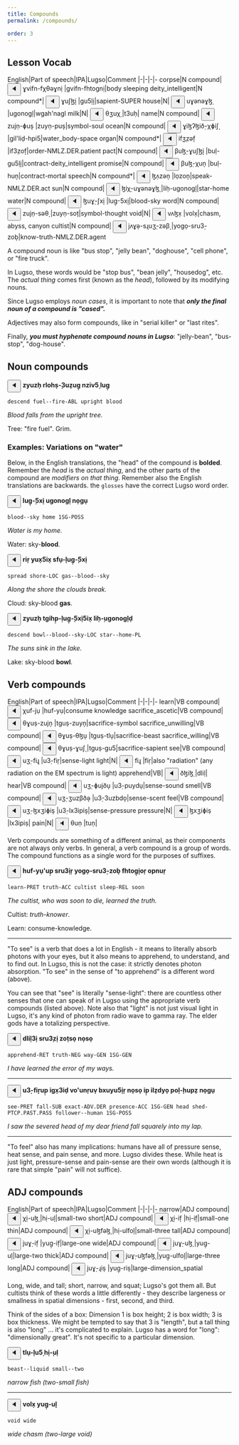 ```yaml
---
title: Compounds
permalink: /compounds/

order: 3
---
```


## Lesson Vocab

English|Part of speech|IPA|Lugso|Comment
|-|-|-|-
corpse|N compound|<span class='spoken '> <button class='speak' type='button' data-ipa='ɣvifn-fχθəɣnị'>🔈</button> <span class='ipa'>ɣvifn-fχθəɣnị</span> </span>|gvifn-fhtognị|body sleeping
deity_intelligent|N compound*|<span class='spoken '> <button class='speak' type='button' data-ipa='ɣuʃ̣ɮị̣'>🔈</button> <span class='ipa'>ɣuʃ̣ɮị̣</span> </span>|gu5̣lị̣|sapient-SUPER
house|N|<span class='spoken '> <button class='speak' type='button' data-ipa='uɣənəɣɮ̣'>🔈</button> <span class='ipa'>uɣənəɣɮ̣</span> </span>|ugonogḷ|wgah'nagl
milk|N|<span class='spoken '> <button class='speak' type='button' data-ipa='θʒuχ̣'>🔈</button> <span class='ipa'>θʒuχ̣</span> </span>|t3uḥ|
name|N compound|<span class='spoken '> <button class='speak' type='button' data-ipa='zujṇ-ɸuṣ̣'>🔈</button> <span class='ipa'>zujṇ-ɸuṣ̣</span> </span>|zuyṇ-puṣ̣|symbol-soul
ocean|N compound|<span class='spoken '> <button class='speak' type='button' data-ipa='ɣiɮʔɮið̣-χɸiʃ̣̣'>🔈</button> <span class='ipa'>ɣiɮʔɮið̣-χɸiʃ̣̣</span> </span>|gil'liḍ-hpi5̣̣|water_body-space
organ|N compound*|<span class='spoken '> <button class='speak' type='button' data-ipa='ifʒ̣zəf̣̣'>🔈</button> <span class='ipa'>ifʒ̣zəf̣̣</span> </span>|if3̣zof̣̣|order-NMLZ.DER.patient
pact|N compound|<span class='spoken '> <button class='speak' type='button' data-ipa='βuɮ̣-ɣuʃ̣ɮị̣̣'>🔈</button> <span class='ipa'>βuɮ̣-ɣuʃ̣ɮị̣̣</span> </span>|buḷ-gu5̣lị̣̣|contract-deity_intelligent
promise|N compound|<span class='spoken '> <button class='speak' type='button' data-ipa='βuɮ̣-χuṇ̣'>🔈</button> <span class='ipa'>βuɮ̣-χuṇ̣</span> </span>|buḷ-huṇ̣|contract-mortal
speech|N compound*|<span class='spoken '> <button class='speak' type='button' data-ipa='ɮʌ̣zəṇ̣'>🔈</button> <span class='ipa'>ɮʌ̣zəṇ̣</span> </span>|lọzoṇ̣|speak-NMLZ.DER.act
sun|N compound|<span class='spoken '> <button class='speak' type='button' data-ipa='ɮiχ̣-uɣənəɣɮ̣̣'>🔈</button> <span class='ipa'>ɮiχ̣-uɣənəɣɮ̣̣</span> </span>|liḥ-ugonogḷ̣|star-home
water|N compound|<span class='spoken '> <button class='speak' type='button' data-ipa='ɮuɣ̣-ʃxị̣'>🔈</button> <span class='ipa'>ɮuɣ̣-ʃxị̣</span> </span>|lug̣-5xị̣|blood-sky
word|N compound|<span class='spoken '> <button class='speak' type='button' data-ipa='zujṇ-səθ̣̣'>🔈</button> <span class='ipa'>zujṇ-səθ̣̣</span> </span>|zuyṇ-soṭ̣|symbol-thought
void|N|<span class='spoken '> <button class='speak' type='button' data-ipa='vʌɮx̣'>🔈</button> <span class='ipa'>vʌɮx̣</span> </span>|volx̣|chasm, abyss, canyon
cultist|N compound|<span class='spoken '> <button class='speak' type='button' data-ipa='jʌɣə̣-sɻuʒ̣-zəβ̣̣'>🔈</button> <span class='ipa'>jʌɣə̣-sɻuʒ̣-zəβ̣̣</span> </span>|yogọ-sru3̣-zoḅ̣|know-truth-NMLZ.DER.agent

A compound noun is like "bus stop", "jelly bean", "doghouse", "cell phone", or "fire truck".

In Lugso, these words would be "stop bus", "bean jelly", "housedog", etc. The _actual thing_ comes first (known as the _head_), followed by its modifying nouns.

Since Lugso employs _noun cases_, it is important to note that _**only the final noun of a compound is "cased".**_

Adjectives may also form compounds, like in "serial killer" or "last rites".

Finally, _**you must hyphenate compound nouns in Lugso**_: "jelly-bean", "bus-stop", "dog-house".

## Noun compounds

<span class='spoken btnOnly'> <button class='speak' type='button' data-ipa='zjuzχ̣ ɻɮʌχṣ-̣ʒuẓuɣ̣ nzivʃ̣ ɮuɣ̣'>🔈</button>  </span> <strong>zyuzḥ rlohṣ-̣3uẓug̣ nziv5̣ lug̣</strong>

`descend fuel--fire-ABL upright blood`

_Blood falls from the upright tree._

Tree: "fire fuel". Grim.

### Examples: Variations on "water"

Below, in the English translations, the "head" of the compound is **bolded**. Remember the _head_ is the _actual thing_, and the other parts of the compound are _modifiers on that thing_. Remember also the English translations are backwards. the `glosses` have the correct Lugso word order.

<span class='spoken btnOnly'> <button class='speak' type='button' data-ipa='ɮuɣ̣-̣ʃxị uɣənəɣɮ̣ nʌ̣ɣụ'>🔈</button>  </span> <strong>lug̣-̣5xị ugonogḷ nọgụ</strong>

`blood--sky home 1SG-POSS`

_Water is my home._

Water: sky-**blood**.

<span class='spoken btnOnly'> <button class='speak' type='button' data-ipa='ɻiɻ̣ jux̣ʃix̣ sfụ-̣ɮuɣ̣-̣ʃxị'>🔈</button>  </span> <strong>riṛ yux̣5ix̣ sfụ-̣lug̣-̣5xị</strong>

`spread shore-LOC gas--blood--sky`

_Along the shore the clouds break._

Cloud: sky-blood **gas**.

<span class='spoken btnOnly'> <button class='speak' type='button' data-ipa='zjuzχ̣ θɣiχɸ̣-̣ɮuɣ̣-̣ʃxịʃix̣ ɮiχ̣-̣uɣənəɣɮ̣ð̣'>🔈</button>  </span> <strong>zyuzḥ tgihp̣-̣lug̣-̣5xị5ix̣ liḥ-̣ugonogḷḍ</strong>

`descend bowl--blood--sky-LOC star--home-PL`

_The suns sink in the lake._

Lake: sky-blood **bowl**.

## Verb compounds

English|Part of speech|IPA|Lugso|Comment
|-|-|-|-
learn|VB compound|<span class='spoken '> <button class='speak' type='button' data-ipa='χuf-jụ'>🔈</button> <span class='ipa'>χuf-jụ</span> </span>|huf-yụ|consume knowledge
sacrifice_ascetic|VB compound|<span class='spoken '> <button class='speak' type='button' data-ipa='θɣuṣ-zujṇ̣'>🔈</button> <span class='ipa'>θɣuṣ-zujṇ̣</span> </span>|tguṣ-zuyṇ̣|sacrifice-symbol
sacrifice_unwilling|VB compound|<span class='spoken '> <button class='speak' type='button' data-ipa='θɣuṣ-θɮụ̣'>🔈</button> <span class='ipa'>θɣuṣ-θɮụ̣</span> </span>|tguṣ-tlụ̣|sacrifice-beast
sacrifice_willing|VB compound|<span class='spoken '> <button class='speak' type='button' data-ipa='θɣuṣ-ɣuʃ̣̣'>🔈</button> <span class='ipa'>θɣuṣ-ɣuʃ̣̣</span> </span>|tguṣ-gu5̣̣|sacrifice-sapient
see|VB compound|<span class='spoken '> <button class='speak' type='button' data-ipa='uʒ̣-fiɻ̣̣'>🔈</button> <span class='ipa'>uʒ̣-fiɻ̣̣</span> </span>|u3̣-fiṛ̣|sense-light
light|N|<span class='spoken '> <button class='speak' type='button' data-ipa='fiɻ̣'>🔈</button> <span class='ipa'>fiɻ̣</span> </span>|fiṛ|also "radiation" (any radiation on the EM spectrum is light)
apprehend|VB|<span class='spoken '> <button class='speak' type='button' data-ipa='ðɮiɮ̣'>🔈</button> <span class='ipa'>ðɮiɮ̣</span> </span>|dliḷ|
hear|VB compound|<span class='spoken '> <button class='speak' type='button' data-ipa='uʒ̣-ɸujðụ̣'>🔈</button> <span class='ipa'>uʒ̣-ɸujðụ̣</span> </span>|u3̣-puydụ̣|sense-sound
smell|VB compound|<span class='spoken '> <button class='speak' type='button' data-ipa='uʒ̣-ʒuzβðə̣̣'>🔈</button> <span class='ipa'>uʒ̣-ʒuzβðə̣̣</span> </span>|u3̣-3uzbdọ̣|sense-scent
feel|VB compound|<span class='spoken '> <button class='speak' type='button' data-ipa='uʒ̣-ɮxʒiɸiṣ̣'>🔈</button> <span class='ipa'>uʒ̣-ɮxʒiɸiṣ̣</span> </span>|u3̣-lx3ipiṣ̣|sense-pressure
pressure|N|<span class='spoken '> <button class='speak' type='button' data-ipa='ɮxʒiɸiṣ'>🔈</button> <span class='ipa'>ɮxʒiɸiṣ</span> </span>|lx3ipiṣ|
pain|N|<span class='spoken '> <button class='speak' type='button' data-ipa='θuṇ'>🔈</button> <span class='ipa'>θuṇ</span> </span>|tuṇ|

Verb compounds are something of a different animal, as their components are not always only verbs. In general, a verb compound is a group of words. The compound functions as a single word for the purposes of suffixes.

<span class='spoken btnOnly'> <button class='speak' type='button' data-ipa='χuf-jụʔuɸ̣ sɻuʒ̣iɻ̣ jʌɣə̣-sɻuʒ̣-zəβ̣̣ fχθʌɣ̣ị̣əɻ̣ ʌɸnuɻ̣'>🔈</button>  </span> <strong>huf-yụ'up̣ sru3̣iṛ yogọ-sru3̣-zoḅ̣ fhtog̣ị̣oṛ opnuṛ</strong>

`learn-PRET truth-ACC cultist sleep-REL soon`

_The cultist, who was soon to die, learned the truth._

Cultist: _truth-knower_.

Learn: consume-knowledge.

---

"To see" is a verb that does a lot in English - it means to literally absorb photons with your eyes, but it also means to apprehend, to understand, and to find out. In Lugso, this is not the case: it strictly denotes photon absorption. "To see" in the sense of "to apprehend" is a different word (above). 

You can see that "see" is literally "sense-light": there are countless other senses that one can speak of in Lugso using the appropriate verb compounds (listed above). Note also that "light" is not just visual light in Lugso, it's any kind of photon from radio wave to gamma ray. The elder gods have a totalizing perspective.

<span class='spoken btnOnly'> <button class='speak' type='button' data-ipa='ðɮiɮ̣ʒị sɻuʒ̣zị zʌθ̣sə̣ nʌ̣sə̣'>🔈</button>  </span> <strong>dliḷ3ị sru3̣zị zoṭsọ nọsọ</strong>

`apprehend-RET truth-NEG way-GEN 1SG-GEN`

_I have learned the error of my ways._

---

<span class='spoken btnOnly'> <button class='speak' type='button' data-ipa='uʒ̣-fiɻ̣̣uɸ̣ iɣx̣ʒið̣ vʌʔunɻ̣uṿ βxujuʃ̣iɻ̣ nʌ̣sə̣ iɸ̣ iɮẓðjə̣ ɸʌɮ̣-̣χuɸẓ nʌ̣ɣụ'>🔈</button>  </span> <strong>u3̣-fiṛ̣up̣ igx̣3iḍ vo'unṛuṿ bxuyu5̣iṛ nọsọ ip̣ ilẓdyọ poḷ-̣hupẓ nọgụ</strong>

`see-PRET fall-SUB exact-ADV.DER presence-ACC 1SG-GEN head shed-PTCP.PAST.PASS follower--human 1SG-POSS`

_I saw the severed head of my dear friend fall squarely into my lap._

---

"To feel" also has many implications: humans have all of pressure sense, heat sense, and pain sense, and more. Lugso divides these. While heat is just light, pressure-sense and pain-sense are their own words (although it is rare that simple "pain" will not suffice).

## ADJ compounds

English|Part of speech|IPA|Lugso|Comment
|-|-|-|-
narrow|ADJ compound|<span class='spoken '> <button class='speak' type='button' data-ipa='χị-uɮ̣̣'>🔈</button> <span class='ipa'>χị-uɮ̣̣</span> </span>|hị-uḷ̣|small-two
short|ADJ compound|<span class='spoken '> <button class='speak' type='button' data-ipa='χị-if̣̣'>🔈</button> <span class='ipa'>χị-if̣̣</span> </span>|hị-if̣̣|small-one
thin|ADJ compound|<span class='spoken '> <button class='speak' type='button' data-ipa='χị-uɮfəɮ̣̣'>🔈</button> <span class='ipa'>χị-uɮfəɮ̣̣</span> </span>|hị-ulfoḷ̣|small-three
tall|ADJ compound|<span class='spoken '> <button class='speak' type='button' data-ipa='juɣ̣-if̣̣'>🔈</button> <span class='ipa'>juɣ̣-if̣̣</span> </span>|yug̣-if̣̣|large-one
wide|ADJ compound|<span class='spoken '> <button class='speak' type='button' data-ipa='juɣ̣-uɮ̣̣'>🔈</button> <span class='ipa'>juɣ̣-uɮ̣̣</span> </span>|yug̣-uḷ̣|large-two
thick|ADJ compound|<span class='spoken '> <button class='speak' type='button' data-ipa='juɣ̣-uɮfəɮ̣̣'>🔈</button> <span class='ipa'>juɣ̣-uɮfəɮ̣̣</span> </span>|yug̣-ulfoḷ̣|large-three
long|ADJ compound|<span class='spoken '> <button class='speak' type='button' data-ipa='juɣ̣-ɻiṣ̣'>🔈</button> <span class='ipa'>juɣ̣-ɻiṣ̣</span> </span>|yug̣-riṣ̣|large-dimension_spatial

Long, wide, and tall; short, narrow, and squat; Lugso's got them all. But cultists think of these words a little differently - they describe largeness or smallness in spatial dimensions - first, second, and third. 

Think of the sides of a box: Dimension 1 is box height; 2 is box width; 3 is box thickness. We might be tempted to say that 3 is "length", but a tall thing is also "long" ... it's complicated to explain. Lugso has a word for "long": "dimensionally great". It's not specific to a particular dimension.

<span class='spoken btnOnly'> <button class='speak' type='button' data-ipa='θɮụ-̣ɮuʃ̣ χị-̣uɮ̣'>🔈</button>  </span> <strong>tlụ-̣lu5̣ hị-̣uḷ</strong>

`beast--liquid small--two`

_narrow fish (two-small fish)_

---

<span class='spoken btnOnly'> <button class='speak' type='button' data-ipa='vʌɮx̣ juɣ̣-uɮ̣̣'>🔈</button>  </span> <strong>volx̣ yug̣-uḷ̣</strong>

`void wide`

_wide chasm (two-large void)_